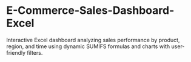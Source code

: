 # E-Commerce-Sales-Dashboard-Excel
Interactive Excel dashboard analyzing sales performance by product, region, and time using dynamic SUMIFS formulas and charts with user-friendly filters.
